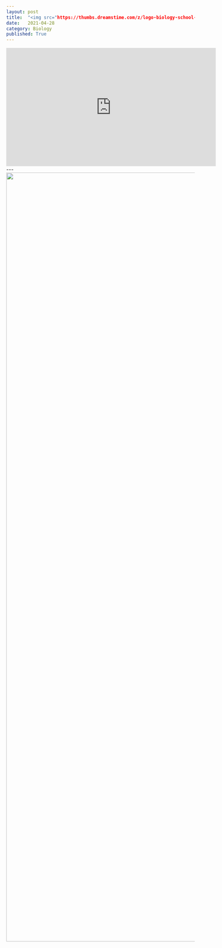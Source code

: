 ```yaml
---
layout: post
title:  "<img src="https://thumbs.dreamstime.com/z/logo-biology-school-subject-hand-drawn-icon-dna-flower-title-emblem-pop-art-style-vector-illustration-193428395.jpg" alt="Logo Biology Stock Illustrations – 78,734 Logo Biology Stock Illustrations,  Vectors &amp;amp; Clipart - Dreamstime" jsname="HiaYvf" jsaction="load:XAeZkd;" class="n3VNCb" data-noaft="1" style="width: 383px; height: 276.718px; margin: 0px;">"
date:   2021-04-28
category: Biology
published: True
---
```

<iframe width="560" height="315" src="https://www.youtube.com/embed/lGXZZZTBnvY" title="YouTube video player" frameborder="0" allow="accelerometer; autoplay; clipboard-write; encrypted-media; gyroscope; picture-in-picture" allowfullscreen></iframe>
---
<a href="https://ibb.co/vjtC0Ld"><img src="https://i.ibb.co/HHJL5GP/photo-2021-07-31-15-47-44.jpg" style="width: 2000px; height: 2048px;">
